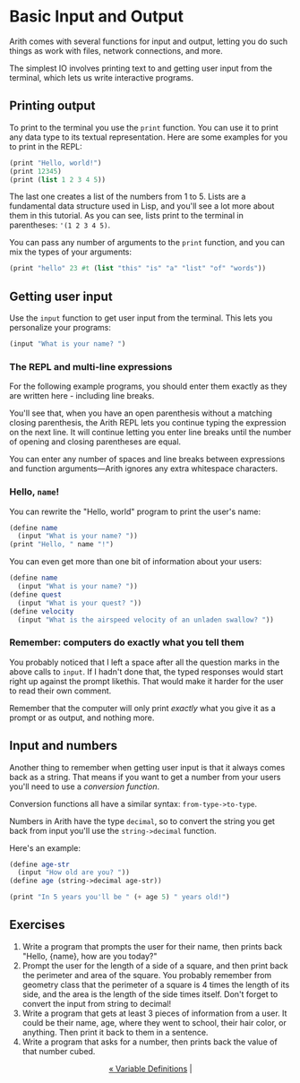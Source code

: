 # Basic Input and Output

Arith comes with several functions for input and output, letting you do such things as work with files, network connections, and more.

The simplest IO involves printing text to and getting user input from the terminal, which lets us write interactive programs.

## Printing output

To print to the terminal you use the `print` function. You can use it to print any data type to its textual representation. Here are some examples for you to print in the REPL:

```scheme
(print "Hello, world!")
(print 12345)
(print (list 1 2 3 4 5))
```

The last one creates a list of the numbers from 1 to 5. Lists are a fundamental data structure used in Lisp, and you'll see a lot more about them in this tutorial. As you can see, lists print to the terminal in parentheses: `'(1 2 3 4 5)`.

You can pass any number of arguments to the `print` function, and you can mix the types of your arguments:

```scheme
(print "hello" 23 #t (list "this" "is" "a" "list" "of" "words"))
```

## Getting user input

Use the `input` function to get user input from the terminal. This lets you personalize your programs:

```scheme
(input "What is your name? ")
```

### The REPL and multi-line expressions

For the following example programs, you should enter them exactly as they are written here - including line breaks.

You'll see that, when you have an open parenthesis without a matching closing parenthesis, the Arith REPL lets you continue typing the expression on the next line. It will continue letting you enter line breaks until the number of opening and closing parentheses are equal.

You can enter any number of spaces and line breaks between expressions and function arguments&mdash;Arith ignores any extra whitespace characters.

### Hello, `name`!

You can rewrite the "Hello, world" program to print the user's name:

```scheme
(define name
  (input "What is your name? "))
(print "Hello, " name "!")
```

You can even get more than one bit of information about your users:

```scheme
(define name
  (input "What is your name? "))
(define quest
  (input "What is your quest? "))
(define velocity
  (input "What is the airspeed velocity of an unladen swallow? "))
```

### Remember: computers do exactly what you tell them

You probably noticed that I left a space after all the question marks in the above calls to `input`. If I hadn't done that, the typed responses would start right up against the prompt likethis. That would make it harder for the user to read their own comment.

Remember that the computer will only print *exactly* what you give it as a prompt or as output, and nothing more.

## Input and numbers

Another thing to remember when getting user input is that it always comes back as a string. That means if you want to get a number from your users you'll need to use a *conversion function*.

Conversion functions all have a similar syntax: `from-type->to-type`.

Numbers in Arith have the type `decimal`, so to convert the string you get back from input you'll use the `string->decimal` function.

Here's an example:

```scheme
(define age-str
  (input "How old are you? "))
(define age (string->decimal age-str))

(print "In 5 years you'll be " (+ age 5) " years old!")
```

## Exercises

1. Write a program that prompts the user for their name, then prints back "Hello, {name}, how are you today?"
2. Prompt the user for the length of a side of a square, and then print back the perimeter and area of the square. You probably remember from geometry class that the perimeter of a square is 4 times the length of its side, and the area is the length of the side times itself. Don't forget to convert the input from string to decimal!
3. Write a program that gets at least 3 pieces of information from a user. It could be their name, age, where they went to school, their hair color, or anything. Then print it back to them in a sentence.
4. Write a program that asks for a number, then prints back the value of that number cubed.

<p style="text-align: center"><a href="https://jasonsbarr.github.io/arith/#/tutorial/definitions">&laquo; Variable Definitions</a> |</p>

